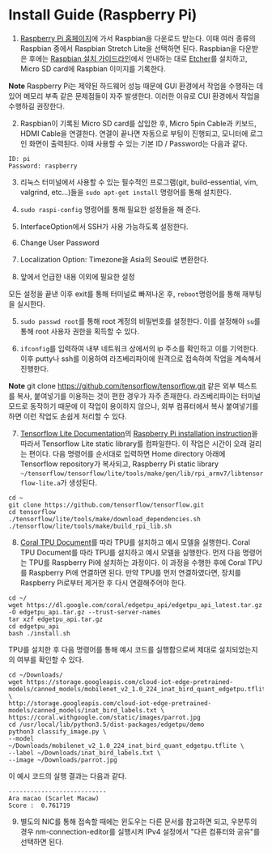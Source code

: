 # Install Guide (Raspberry Pi)

1. [Raspberry Pi 홈페이지](https://www.raspberrypi.org/)에 가서 Raspbian을 다운로드 받는다.
이때 여러 종류의 Raspbian 중에서 Raspbian Stretch Lite을 선택하면 된다. Raspbian을 다운받은 후에는 [Raspbian 설치 가이드라인](https://www.raspberrypi.org/documentation/installation/installing-images/README.md)에서 안내하는 대로 [Etcher](https://www.balena.io/etcher/)를 설치하고, Micro SD card에 Raspbian 이미지를 기록한다.  

  **Note** Raspberry Pi는 제약된 하드웨어 성능 때문에 GUI 환경에서 작업을 수행하는 데 있어 메모리 부족 같은 문제점들이 자주 발생한다. 이러한 이유로 CUI 환경에서 작업을 수행하길 권장한다.

2. Raspbian이 기록된 Micro SD card를 삽입한 후, Micro 5pin Cable과 키보드, HDMI Cable을 연결한다.
연결이 끝나면 자동으로 부팅이 진행되고, 모니터에 로그인 화면이 출력된다.
이때 사용할 수 있는 기본 ID / Password는 다음과 같다.
```Text
ID: pi
Password: raspberry
```

3. 리눅스 터미널에서 사용할 수 있는 필수적인 프로그램(git, build-essential, vim, valgrind, etc...)들을 `sudo apt-get install` 명령어를 통해 설치한다.

4. `sudo raspi-config` 명령어를 통해 필요한 설정들을 해 준다.
  1. InterfaceOption에서 SSH가 사용 가능하도록 설정한다.
  2. Change User Password
  3. Localization Option: Timezone을 Asia의 Seoul로 변환한다.
  4. 앞에서 언급한 내용 이외에 필요한 설정

  모든 설정을 끝낸 이후 exit를 통해 터미널로 빠져나온 후, `reboot`명령어를 통해 재부팅을 실시한다.

5. `sudo passwd root`를 통해 root 계정의 비밀번호를 설정한다.
이를 설정해야 `su`를 통해 root 사용자 권한을 획득할 수 있다.

6. `ifconfig`를 입력하여 내부 네트워크 상에서의 ip 주소를 확인하고 이를 기억한다.
이후 putty나 ssh를 이용하여 라즈베리파이에 원격으로 접속하여 작업을 계속해서 진행한다.  

  **Note** git clone https://github.com/tensorflow/tensorflow.git 같은 외부 텍스트를 복사, 붙여넣기를 이용하는 것이 편한 경우가 자주 존재한다. 라즈베리파이는 터미널 모드로 동작하기 때문에 이 작업이 용이하지 않으나, 외부 컴퓨터에서 복사 붙여넣기를 하면 이런 작업도 손쉽게 처리할 수 있다.

7. [Tensorflow Lite Documentation](https://www.tensorflow.org/lite/guide)의 [Raspberry Pi installation instruction](https://www.tensorflow.org/lite/guide/build_rpi)을 따라서 Tensorflow Lite static library를 컴파일한다. 이 작업은 시간이 오래 걸리는 편이다. 다음 명령어를 순서대로 입력하면 Home directory 아래에 Tensorflow repository가 복사되고, Raspberry Pi static library `~/tensorflow/tensorflow/lite/tools/make/gen/lib/rpi_armv7/libtensorflow-lite.a`가 생성된다.
```Text
cd ~
git clone https://github.com/tensorflow/tensorflow.git
cd tensorflow
./tensorflow/lite/tools/make/download_dependencies.sh
./tensorflow/lite/tools/make/build_rpi_lib.sh
```

8. [Coral TPU Document](https://coral.withgoogle.com/docs/accelerator/get-started/#set-up-on-linux-or-raspberry-pi)를 따라 TPU를 설치하고 예시 모델을 실행한다.
Coral TPU Document를 따라 TPU를 설치하고 예시 모델을 실행한다.
먼저 다음 명령어는 TPU를 Raspberry Pi에 설치하는 과정이다. 이 과정을 수행한 후에 Coral TPU를 Raspberry Pi에 연결하면 된다. 만약 TPU를 먼저 연결하였다면, 장치를 Raspberry Pi로부터 제거한 후 다시 연결해주어야 한다.
```Text
cd ~/
wget https://dl.google.com/coral/edgetpu_api/edgetpu_api_latest.tar.gz -O edgetpu_api.tar.gz --trust-server-names
tar xzf edgetpu_api.tar.gz
cd edgetpu_api
bash ./install.sh
```
TPU를 설치한 후 다음 명령어를 통해 예시 코드를 실행함으로써 제대로 설치되었는지의 여부를 확인할 수 있다.
```Text
cd ~/Downloads/
wget https://storage.googleapis.com/cloud-iot-edge-pretrained-models/canned_models/mobilenet_v2_1.0_224_inat_bird_quant_edgetpu.tflite \
http://storage.googleapis.com/cloud-iot-edge-pretrained-models/canned_models/inat_bird_labels.txt \
https://coral.withgoogle.com/static/images/parrot.jpg
cd /usr/local/lib/python3.5/dist-packages/edgetpu/demo
python3 classify_image.py \
--model ~/Downloads/mobilenet_v2_1.0_224_inat_bird_quant_edgetpu.tflite \
--label ~/Downloads/inat_bird_labels.txt \
--image ~/Downloads/parrot.jpg
```
이 예시 코드의 실행 결과는 다음과 같다.

  ```Text
  ---------------------------
  Ara macao (Scarlet Macaw)
  Score :  0.761719
  ```

9. 별도의 NIC를 통해 접속할 때에는 윈도우는 다른 문서를 참고하면 되고, 우분투의 경우 nm-connection-editor를 실행시켜 IPv4 설정에서 "다른 컴퓨터와 공유"를 선택하면 된다.